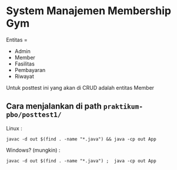 # System Manajemen Membership Gym
Entitas = 
- Admin
- Member
- Fasilitas
- Pembayaran
- Riwayat

Untuk posttest ini yang akan di CRUD adalah entitas Member 

## Cara menjalankan di path ```praktikum-pbo/posttest1/```

Linux :

```javac -d out $(find . -name "*.java") && java -cp out App```

Windows? (mungkin) :

```javac -d out $(find . -name "*.java") ;  java -cp out App```